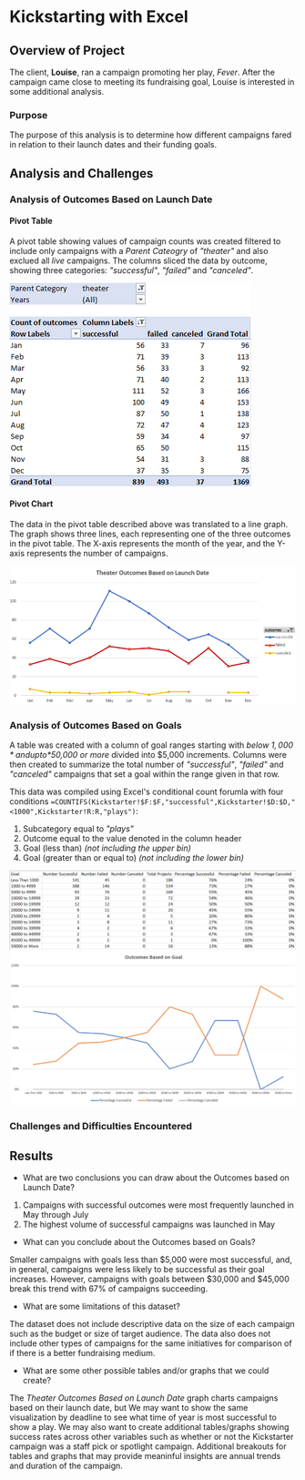 # Kickstarting with Excel

## Overview of Project

The client, **Louise**, ran a campaign promoting her play, *Fever*. After the campaign came close to meeting its fundraising goal, Louise is interested in some additional analysis.

### Purpose

The purpose of this analysis is to determine how different campaigns fared in relation to their launch dates and their funding goals.

## Analysis and Challenges

### Analysis of Outcomes Based on Launch Date

#### Pivot Table

A pivot table showing values of campaign counts was created filtered to include only campaigns with a *Parent Cateogry* of *"theater"* and also exclued all *live* campaigns. The columns sliced the data by outcome, showing three categories: *"successful"*, *"failed"* and *"canceled"*.

![Excel Pivot table for Outcomes Based on Launch Date analysis](/resources/Theater_Outcomes_vs_Launch_Pivot_Table.png)

#### Pivot Chart

The data in the pivot table described above was translated to a line graph. The graph shows three lines, each representing one of the three outcomes in the pivot table. The X-axis represents the month of the year, and the Y-axis represents the number of campaigns.

![Excel Pivot chart for Outcomes Based on Launch Date analysis](/resources/Theater_Outcomes_vs_Launch.png)

### Analysis of Outcomes Based on Goals

A table was created with a column of goal ranges starting with *below $1,000* and up to *$50,000 or more* divided into $5,000 increments. Columns were then created to summarize the total number of *"successful"*, *"failed"* and *"canceled"* campaigns that set a goal within the range given in that row.

This data was compiled using Excel's conditional count forumla with four conditions `=COUNTIFS(Kickstarter!$F:$F,"successful",Kickstarter!$D:$D,"<1000",Kickstarter!R:R,"plays")`:
1. Subcategory equal to *"plays"*
2. Outcome equal to the value denoted in the column header
3. Goal (less than) *(not including the upper bin)*
4. Goal (greater than or equal to) *(not including the lower bin)*

![Excel Pivot chart for Outcomes Based on Launch Date analysis](/resources/Outcomes_vs_Goals_Table.png)
![Excel Pivot chart for Outcomes Based on Launch Date analysis](/resources/Outcomes_vs_Goals.png)

### Challenges and Difficulties Encountered

## Results

- What are two conclusions you can draw about the Outcomes based on Launch Date?

1. Campaigns with successful outcomes were most frequently launched in May through July
2. The highest volume of successful campaigns was launched in May

- What can you conclude about the Outcomes based on Goals?

Smaller campaigns with goals less than $5,000 were most successful, and, in general, campaigns were less likely to be successful as their goal increases. However, campaigns with goals between $30,000 and $45,000 break this trend with 67% of campaigns succeeding.

- What are some limitations of this dataset?

The dataset does not include descriptive data on the size of each campaign such as the budget or size of target audience. The data also does not include other types of campaigns for the same initiatives for comparison of if there is a better fundraising medium.

- What are some other possible tables and/or graphs that we could create?

The *Theater Outcomes Based on Launch Date* graph charts campaigns based on their launch date, but We may want to show the same visualization by deadline to see what time of year is most successful to show a play. We may also want to create additional tables/graphs showing success rates across other variables such as whether or not the Kickstarter campaign was a staff pick or spotlight campaign. Additional breakouts for tables and graphs that may provide meaninful insights are annual trends and duration of the campaign.

